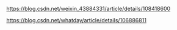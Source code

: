 https://blog.csdn.net/weixin_43884331/article/details/108418600

https://blog.csdn.net/whatday/article/details/106886811

